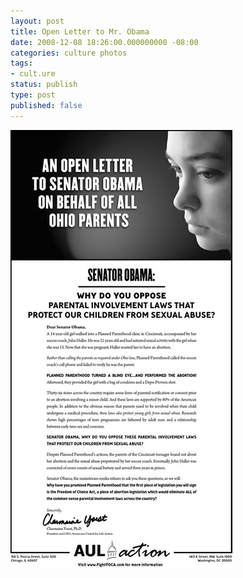 ```yaml
---
layout: post
title: Open Letter to Mr. Obama
date: 2008-12-08 18:26:00.000000000 -08:00
categories: culture photos
tags:
- cult.ure
status: publish
type: post
published: false
---
```

![Open Letter to Mr. Obama](/assets/F0ca4HZtJh9021icWxX1wH1yo1_500.jpg)
